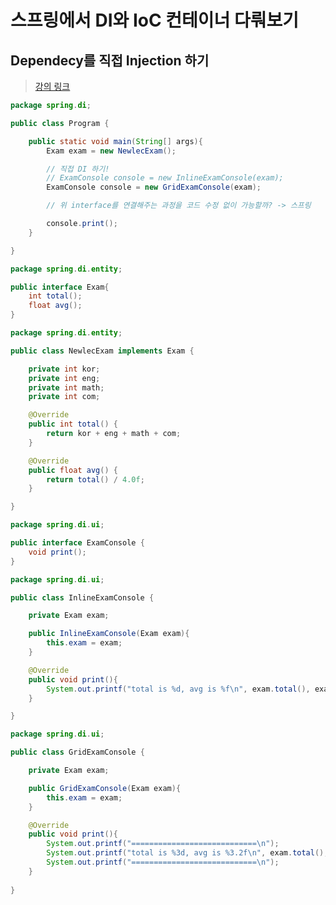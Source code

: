 # 스프링에서 DI와 IoC 컨테이너 다뤄보기

## Dependecy를 직접 Injection 하기

> [강의 링크](https://www.youtube.com/watch?v=gtqctgfywn4&list=PLq8wAnVUcTFUHYMzoV2RoFoY2HDTKru3T&index=5&frags=wn&ab_channel=%EB%89%B4%EB%A0%89%EC%B2%98)

```java
package spring.di;

public class Program {

    public static void main(String[] args){
        Exam exam = new NewlecExam();

        // 직접 DI 하기!
        // ExamConsole console = new InlineExamConsole(exam);
        ExamConsole console = new GridExamConsole(exam);

        // 위 interface를 연결해주는 과정을 코드 수정 없이 가능할까? -> 스프링

        console.print();
    }

}
```

```java
package spring.di.entity;

public interface Exam{
    int total();
    float avg();
}
```

```java
package spring.di.entity;

public class NewlecExam implements Exam {

    private int kor;
    private int eng;
    private int math;
    private int com;

    @Override
    public int total() {
        return kor + eng + math + com;
    }

    @Override
    public float avg() {
        return total() / 4.0f;
    }

}
```

```java
package spring.di.ui;

public interface ExamConsole {
    void print();
}
```

```java
package spring.di.ui;

public class InlineExamConsole {

    private Exam exam;

    public InlineExamConsole(Exam exam){
        this.exam = exam;
    }

    @Override
    public void print(){
        System.out.printf("total is %d, avg is %f\n", exam.total(), exam.avg());
    }

}
```

```java
package spring.di.ui;

public class GridExamConsole {

    private Exam exam;

    public GridExamConsole(Exam exam){
        this.exam = exam;
    }

    @Override
    public void print(){
        System.out.printf("============================\n");
        System.out.printf("total is %3d, avg is %3.2f\n", exam.total(), exam.avg());
        System.out.printf("============================\n");
    }
    
}
```
